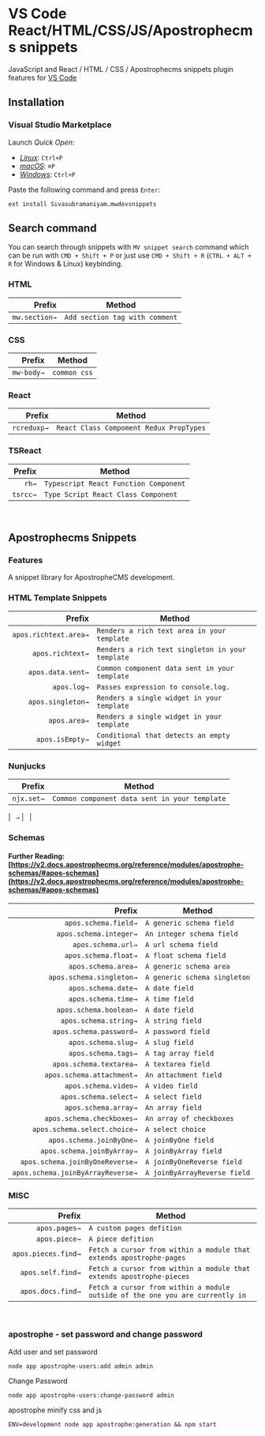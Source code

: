 <!-- [![Version](https://vsmarketplacebadge.apphb.com/version/dsznajder.es7-react-js-snippets.svg)](https://vsmarketplacebadge.apphb.com/version-short/dsznajder.es7-react-js-snippets.svg)
[![Install](https://vsmarketplacebadge.apphb.com/installs/dsznajder.es7-react-js-snippets.svg)](https://vsmarketplacebadge.apphb.com/installs-short/dsznajder.es7-react-js-snippets.svg)
[![Downloads](https://vsmarketplacebadge.apphb.com/downloads/dsznajder.es7-react-js-snippets.svg)](https://vsmarketplacebadge.apphb.com/downloads-short/dsznajder.es7-react-js-snippets.svg)
[![Ratings](https://vsmarketplacebadge.apphb.com/rating-short/dsznajder.es7-react-js-snippets.svg)](https://vsmarketplacebadge.apphb.com/rating-short/dsznajder.es7-react-js-snippets.svg) -->

# VS Code React/HTML/CSS/JS/Apostrophecms snippets

JavaScript and React / HTML / CSS / Apostrophecms snippets plugin features for [VS Code](https://code.visualstudio.com/)

## Installation

### Visual Studio Marketplace

Launch _Quick Open_:

- [_Linux_](https://code.visualstudio.com/shortcuts/keyboard-shortcuts-linux.pdf): `Ctrl+P`
- [_macOS_](https://code.visualstudio.com/shortcuts/keyboard-shortcuts-macos.pdf): `⌘P`
- [_Windows_](https://code.visualstudio.com/shortcuts/keyboard-shortcuts-windows.pdf): `Ctrl+P`

Paste the following command and press `Enter`:

```shell
ext install Sivasubramaniyam.mwdevsnippets
```

## Search command

You can search through snippets with `MV snippet search` command which can be run with `CMD + Shift + P` or just use `CMD + Shift + R` (`CTRL + ALT + R` for Windows & Linux) keybinding.


### HTML

|  Prefix | Method                                              |
| ------: | --------------------------------------------------- |
|  `mw.section→` | `Add section tag with comment`                   |


### CSS

|  Prefix | Method                                              |
| ------: | --------------------------------------------------- |
|  `mw-body→` | `common css`|



### React

|  Prefix | Method                                              |
| ------: | --------------------------------------------------- |
|  `rcreduxp→` | `React Class Compoment Redux PropTypes`|


### TSReact

|  Prefix | Method                                              |
| ------: | --------------------------------------------------- |
|  `rh→` | `Typescript React Function Component` |
|  `tsrcc→` | `Type Script React Class Component` |


<br>

## Apostrophecms Snippets

### Features

A snippet library for ApostropheCMS development.

### HTML Template Snippets

|  Prefix | Method                                              |
| ------: | --------------------------------------------------- |
|  `apos.richtext.area→` | `Renders a rich text area in your template`|
|  `apos.richtext→` | `Renders a rich text singleton in your template`|
|  `apos.data.sent→` | `Common component data sent in your template`|
|  `apos.log→` | `Passes expression to console.log.`|
|  `apos.singleton→` | `Renders a single widget in your template`|
|  `apos.area→` | `Renders a single widget in your template`|
|  `apos.isEmpty→` | `Conditional that detects an empty widget`|

### Nunjucks

|  Prefix | Method                                              |
| ------: | --------------------------------------------------- |
|  `njx.set→` | `Common component data sent in your template`|



|  ` →` | ` `|

### Schemas
#### Further Reading: [https://v2.docs.apostrophecms.org/reference/modules/apostrophe-schemas/#apos-schemas](https://v2.docs.apostrophecms.org/reference/modules/apostrophe-schemas/#apos-schemas)

|  Prefix | Method                                              |
| ------: | --------------------------------------------------- |
|  `apos.schema.field→` | `A generic schema field`|
|  `apos.schema.integer→` | `An integer schema field`|
|  `apos.schema.url→` | `A url schema field`|
|  `apos.schema.float→` | `A float schema field`|
|  `apos.schema.area→` | `A generic schema area`|
|  `apos.schema.singleton→` | `A generic schema singleton`|
|  `apos.schema.date→` | `A date field`|
|  `apos.schema.time→` | `A time field`|
|  `apos.schema.boolean→` | `A date field`|
|  `apos.schema.string→` | `A string field`|
|  `apos.schema.password→` | `A password field`|
|  `apos.schema.slug→` | `A slug field`|
|  `apos.schema.tags→` | `A tag array field`|
|  `apos.schema.textarea→` | `A textarea field`|
|  `apos.schema.attachment→` | `An attachment field`|
|  `apos.schema.video→` | `A video field`|
|  `apos.schema.select→` | `A select field`|
|  `apos.schema.array→` | `An array field`|
|  `apos.schema.checkboxes→` | `An array of checkboxes`|
|  `apos.schema.select.choice→` | `A select choice`|
|  `apos.schema.joinByOne→` | `A joinByOne field`|
|  `apos.schema.joinByArray→` | `A joinByArray field`|
|  `apos.schema.joinByOneReverse→` | `A joinByOneReverse field`|
|  `apos.schema.joinByArrayReverse→` | `A joinByArrayReverse field`|


### MISC


|  Prefix | Method                                              |
| ------: | --------------------------------------------------- |
|  `apos.pages→` | `A custom pages defition`|
|  `apos.piece→` | `A piece defition`|
|  `apos.pieces.find→` | `Fetch a cursor from within a module that extends apostrophe-pages`|
|  `apos.self.find→` | `Fetch a cursor from within a module that extends apostrophe-pieces`|
|  `apos.docs.find→` | `Fetch a cursor from within a module outside of the one you are currently in`|




<br>

### apostrophe - set password and change password

Add user and set password

```
node app apostrophe-users:add admin admin
```

Change Password

```
node app apostrophe-users:change-password admin

```

apostrophe minify css and js

```
ENV=development node app apostrophe:generation && npm start
```